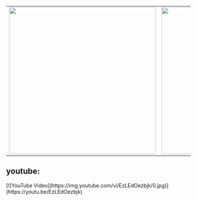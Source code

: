 <table>
  <tr>
    <td><img src="https://github.com/user-attachments/assets/d6f00a95-5378-4754-9725-51a44b49c516" width="400" /></td>
    <td><img src="https://github.com/user-attachments/assets/22806749-7abc-4fa2-96ad-e53fb71c9032" width="400" /></td>
  </tr>
</table>

<h2>youtube:</h2>
[![YouTube Video](https://img.youtube.com/vi/EzLEdOezbjk/0.jpg)](https://youtu.be/EzLEdOezbjk)
